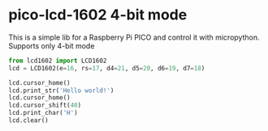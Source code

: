 # pico-lcd-1602 4-bit mode

This is a simple lib for a Raspberry Pi PICO and control it with micropython.
Supports only 4-bit mode

```python
from lcd1602 import LCD1602
lcd = LCD1602(e=16, rs=17, d4=21, d5=20, d6=19, d7=18)

lcd.cursor_home()
lcd.print_str('Hello world!')
lcd.cursor_home()
lcd.cursor_shift(40)
lcd.print_char('H')
lcd.clear()
```
